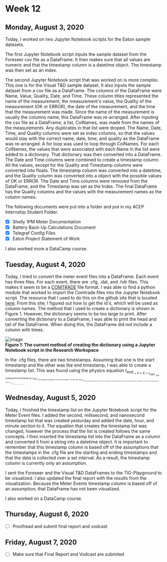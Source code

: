 # Week 12


## Monday, August 3, 2020

Today, I worked on two Jupyter Notebook scripts for the Eaton sample datasets. 

The first Jupyter Notebook script inputs the sample dataset from the Foreseer csv file as a DataFrame. It then makes sure that all values are numeric and that the timestamp column is a datetime object. The timestamp was then set as an index. 

The second Jupyter Notebook script that was worked on is more complex. This one is for the Visual T&D sample dataset. It also inputs the sample dataset from a csv file as a DataFrame. The columns of the DataFrame were Name, Value, Quality, Date, and Time. These column titles represented the name of the measurement, the measurement's value, the Quality of the measurement (OK or ERROR), the date of the measurement, and the time that the measurement was made. Since the name of the measurement is usually the columns name, this DataFrame was re-arranged. After inputing the csv file as a DataFrame, a list, ColNames, was made from the names of the measurements. Any duplicates in that list were droped. The Name, Date, Time, and Quality columns were set as index columns, so that the values would stay with the correct name, date, time, and quality as the DataFrame was re-arranged. A for loop was used to loop through ColNames. For each ColNames, the values that were associated with each Name in the list were added to a dictionary. That dictionary was then converted into a DataFrame. The Date and Time columns were combined to create a timestamp column. All the values, except for the Quality and Timestamp columns were converted into floats. The timestamp column was converted into a datetime, and the Quality column was converted into a object with the possible values of OK or ERROR. The Date and Time columns were removed from the DataFrame, and the Timestamp was set as the Index. The final DataFrame has the Quality columns and the values with the measurement names as the column names. 


The following documents were put into a folder and put in my ACEP Internship Student Folder.
- [X] Shelly 1PM Meter Documentation
- [X] Battery Back-Up Calculations Document
- [X] Telegraf Config Files
- [X] Eaton Project Statement of Work

I also worked more a DataCamp course.




## Tuesday, August 4, 2020

Today, I tried to convert the meter event files into a DataFrame. Each event has three files. For each event, there are .cfg, .dat, and .hdr files. This makes it seem to be a [COMTRADE](https://en.wikipedia.org/wiki/Comtrade#) file format. I was able to find a python module that worked to import the Comtrade files into the Jupyter Notebook script. The resource that I used to do this on the github site that is located [here](https://github.com/dparrini/python-comtrade). From this site, I figured out how to get the id's, which will be used as column names. The method that I used to create a dictionary is shown in Figure 1. However, the dictionary seems to be too large to print. After converting the dictionary to a DataFrame, I was able to print the head and tail of the DataFrame. When doing this, the DataFrame did not include a column with times. 

![image](https://user-images.githubusercontent.com/65566903/89350457-8b434b80-d65c-11ea-981b-80fcacb1ebf4.png) <br>
**Figure 1: The current method of creating the dictionary using a Jupyter Notebook script in the Research Workspace** <br>

In the .cfg files, there are two timestamps. Assuming that one is the start timestamp and the other was the end timestamp, I was able to create a timestamp list. This was found using the physics equation t<sub>end<sub> = V * X + t<sub>start<sub>. For creating the timestamp list, t<sub>start<sub> is the starting timestamp, X is the row number, V is the rate, and t<sub>end<sub> is the timestamp at row X. Only the second, millisecond, and nanosecond part of the timestamp was used in this equation. The rate was caluclated with the equation (t<sub>end<sub> - t<sub>start<sub>) / X. Currently, the list is made up of strings. 



## Wednesday, August 5, 2020

Today, I finished the timestamp list on the Jupyter Notebook script for the Meter Event files. I added the second, millisecond, and nanosecond timestamp list that was created yesturday and added the date, hour, and minute section to it. The equation that creates the timestamp list was changed, however the process that the list is created follows the same concepts. I then inserted the timestamp list into the DataFrame as a column and converted it from a string into a datetime object. It is important to remember that this timestamp column is based off of the assumptions that the timestamps in the .cfg file are the starting and ending timestamps and that the data is collected over a set interval. As a result, the timestamp column is currently only an assumption.


I sent the Foreseer and the Visual T&D DataFrames to the TIG-Playground to be visualized. I also updated the final report with the results from the visualization. Because the Meter Events timestamp column is based off of an assumption, that DataFrame has not been visualized.


I also worked on a DataCamp course.








## Thursday, August 6, 2020

- [ ] Proofread and submit final report and vodcast

## Friday, August 7, 2020

- [ ] Make sure that Final Report and Vodcast are submited
